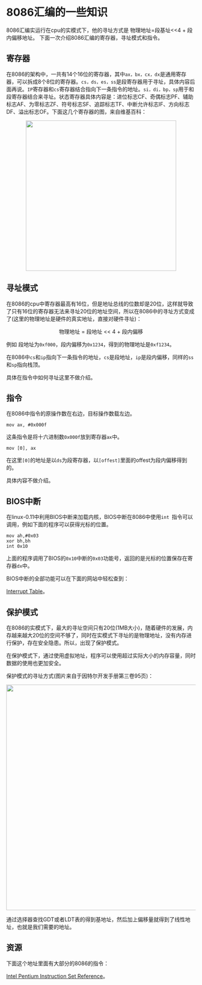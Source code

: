 # 8086汇编的一些知识

8086汇编实运行在cpu的实模式下，他的寻址方式是 物理地址=段基址<<4 + 段内偏移地址。
下面一次介绍8086汇编的寄存器，寻址模式和指令。



## 寄存器

在8086的架构中，一共有14个16位的寄存器，其中`ax，bx，cx，dx`是通用寄存器，可以拆成8个8位的寄存器。`cs，ds，es，ss`是段寄存器用于寻址，具体内容后面再说。`IP`寄存器和`cs`寄存器结合指向下一条指令的地址。`si，di，bp，sp`用于和段寄存器结合来寻址。状态寄存器具体内容是：进位标志CF、奇偶标志PF、辅助标志AF、为零标志ZF、符号标志SF、追踪标志TF、中断允许标志IF、方向标志DF、溢出标志OF。下面这几个寄存器的图，来自维基百科：

<center class="third">
    <img src="https://gitee.com/Hao-132/figure/raw/master/img/8086%E5%AF%84%E5%AD%98%E5%99%A8.jpg" width="400"/>
</center>



## 寻址模式

在8086的cpu中寄存器最高有16位，但是地址总线的位数却是20位，这样就导致了只有16位的寄存器无法来寻址20位的地址空间，所以在8086中的寻址方式变成了(这里的物理地址是硬件的真实地址，直接对硬件寻址)：

<center>物理地址 = 段地址 << 4 + 段内偏移</center>

例如 段地址为`0xf000`，段内偏移为`0x1234`，得到的物理地址是`0xf1234`。

在8086中`cs`和`ip`指向下一条指令的地址，`cs`是段地址，`ip`是段内偏移，同样的`ss`和`sp`指向栈顶。

具体在指令中如何寻址这里不做介绍。



## 指令

在8086中指令的原操作数在右边，目标操作数载左边。

`mov ax, #0x000f`

这条指令是将十六进制数`0x000f`放到寄存器`ax`中。

`mov [0], ax`

在这里`[0]`的地址是以`ds`为段寄存器，以`[offest]`里面的offest为段内偏移得到的。

具体内容不做介绍。



## BIOS中断

在linux-0.11中利用BIOS中断来加载内核，BIOS中断在8086中使用`int `指令可以调用，例如下面的程序可以获得光标的位置。

```assembly
mov	ah,#0x03	
xor	bh,bh
int	0x10
```

上面的程序调用了BIOS的`0x10`中断的`0x03`功能号，返回的是光标的位置保存在寄存器`dx`中。

BIOS中断的全部功能可以在下面的网站中轻松查到：

[Interrupt Table](https://stanislavs.org/helppc/int_table.html)。



## 保护模式

在8086的实模式下，最大的寻址空间只有20位(1MB大小)，随着硬件的发展，内存越来越大20位的空间不够了，同时在实模式下寻址的是物理地址，没有内存进行保护，存在安全隐患。所以，出现了保护模式。

在保护模式下，通过使用虚拟地址，程序可以使用超过实际大小的内存容量，同时数据的使用也更加安全。

保护模式的寻址方式(图片来自于因特尔开发手册第三卷95页)：

<center class="third">
    <img src="https://gitee.com/Hao-132/figure/raw/master/img/%E4%BF%9D%E6%8A%A4%E6%A8%A1%E5%BC%8F%E5%AF%BB%E5%9D%80.jpg" width="600"/>
</center>


通过选择器查找GDT或者LDT表的得到基地址，然后加上偏移量就得到了线性地址，也就是我们需要的地址。



## 资源

下面这个地址里面有大部分的8086的指令：

[Intel Pentium Instruction Set Reference](http://faydoc.tripod.com/cpu/index.htm)。









